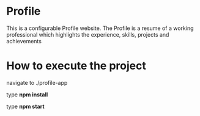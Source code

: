 # Profile
This is a configurable Profile website. The Profile is a resume of a working professional which highlights the experience, skills, projects and achievements
# How to execute the project
navigate to ./profile-app

type **npm install**

type **npm start**
